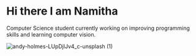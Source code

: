 <HTML>
 <h1> Hi there I am Namitha </h1> 
 <p> Computer Science student currently working on improving programming skills and learning computer vision.</p>
</HTML>  
  

![andy-holmes-LUpDjlJv4_c-unsplash (1)](https://user-images.githubusercontent.com/70799831/175301176-0de4d782-5534-4a0b-8b3c-973984f527d5.jpg)


